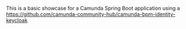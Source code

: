 This is a basic showcase for a Camunda Spring Boot application using a https://github.com/camunda-community-hub/camunda-bpm-identity-keycloak